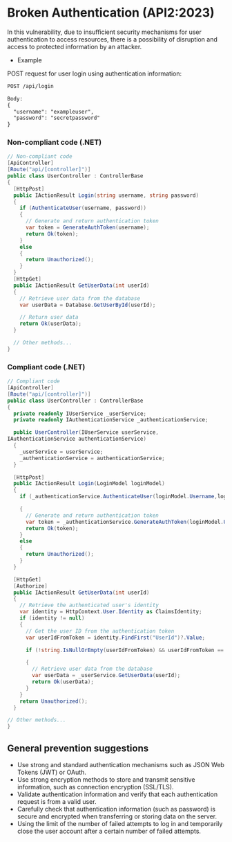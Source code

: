 # Broken Authentication (API2:2023)
In this vulnerability, due to insufficient security mechanisms for user authentication to access resources, there is a possibility of disruption and access to protected information by an attacker.

* Example

POST request for user login using authentication information:

```html
POST /api/login

Body:
{
  "username": "exampleuser",
  "password": "secretpassword"
}
```

### Non-compliant code (.NET)
```c#
// Non-compliant code
[ApiController]
[Route("api/[controller]")]
public class UserController : ControllerBase
{
  [HttpPost]
  public IActionResult Login(string username, string password)
  {
    if (AuthenticateUser(username, password))
    {
      // Generate and return authentication token
      var token = GenerateAuthToken(username);
      return Ok(token);
    }
    else
    {
      return Unauthorized();
    }
  }
  [HttpGet]
  public IActionResult GetUserData(int userId)
  {
    // Retrieve user data from the database
    var userData = Database.GetUserById(userId);

    // Return user data
    return Ok(userData);
  }

  // Other methods...
}
```


### Compliant code (.NET)
```c#
// Compliant code
[ApiController]
[Route("api/[controller]")]
public class UserController : ControllerBase
{
  private readonly IUserService _userService;
  private readonly IAuthenticationService _authenticationService;

  public UserController(IUserService userService,
IAuthenticationService authenticationService)
  {
    _userService = userService;
    _authenticationService = authenticationService;
  }

  [HttpPost]
  public IActionResult Login(LoginModel loginModel)
  {
    if (_authenticationService.AuthenticateUser(loginModel.Username,loginModel.Password))

    {
      // Generate and return authentication token
      var token = _authenticationService.GenerateAuthToken(loginModel.Username);
      return Ok(token);
    }
    else
    {
      return Unauthorized();
    }
  }

  [HttpGet]
  [Authorize]
  public IActionResult GetUserData(int userId)
  {
    // Retrieve the authenticated user's identity
    var identity = HttpContext.User.Identity as ClaimsIdentity;
    if (identity != null)
    {
      // Get the user ID from the authentication token
      var userIdFromToken = identity.FindFirst("UserId")?.Value;

      if (!string.IsNullOrEmpty(userIdFromToken) && userIdFromToken == userId.ToString())

      {
        // Retrieve user data from the database
        var userData = _userService.GetUserData(userId);
        return Ok(userData);
      }
    }
    return Unauthorized();
  }

// Other methods...
}
```

## General prevention suggestions
* Use strong and standard authentication mechanisms such as JSON Web Tokens (JWT) or OAuth.
* Use strong encryption methods to store and transmit sensitive information, such as connection encryption (SSL/TLS).
* Validate authentication information and verify that each authentication request is from a valid user.
* Carefully check that authentication information (such as password) is secure and encrypted when transferring or storing data on the server.
* Using the limit of the number of failed attempts to log in and temporarily close the user account after a certain number of failed attempts.




























































































